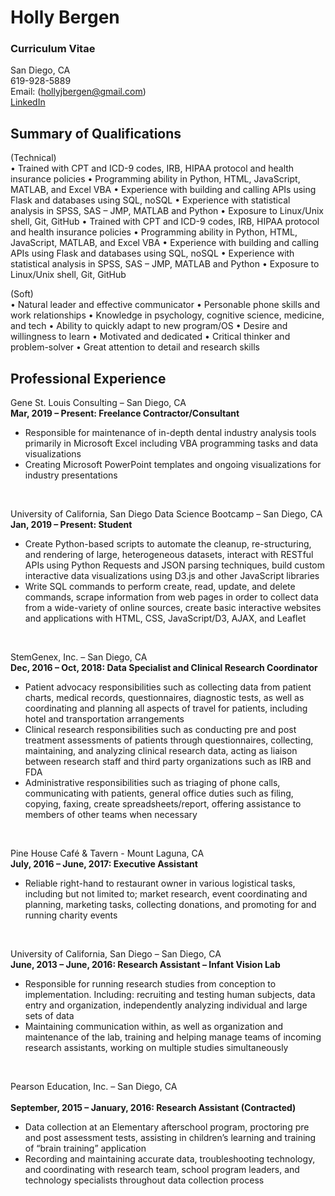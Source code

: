 # Holly Bergen
### Curriculum Vitae


San Diego, CA <br>
619-928-5889 <br>
Email: (hollyjbergen@gmail.com)<br>
[LinkedIn](https://www.linkedin.com/in/holly-bergen-92241a60)
<br>

## Summary of Qualifications

(Technical) <br>
•	Trained with CPT and ICD-9 codes, IRB,   HIPAA protocol and health insurance policies
•	Programming ability in Python, HTML, JavaScript, MATLAB, and Excel VBA
•	Experience with building and calling APIs using Flask and databases using SQL, noSQL
•	Experience with statistical analysis in SPSS, SAS – JMP, MATLAB and Python
•	Exposure to Linux/Unix shell, Git, GitHub
•	Trained with CPT and ICD-9 codes, IRB,   HIPAA protocol and health insurance policies
•	Programming ability in Python, HTML, JavaScript, MATLAB, and Excel VBA
•	Experience with building and calling APIs using Flask and databases using SQL, noSQL
•	Experience with statistical analysis in SPSS, SAS – JMP, MATLAB and Python
•	Exposure to Linux/Unix shell, Git, GitHub

(Soft) <br>
•	Natural leader and effective communicator 
•	Personable phone skills and work relationships
•	Knowledge in psychology, cognitive science, medicine, and tech
•	Ability to quickly adapt to new program/OS
•	Desire and willingness to learn
•	Motivated and dedicated
•	Critical thinker and problem-solver
•	Great attention to detail and research skills
<br>

## Professional Experience

Gene St. Louis Consulting – San Diego, CA <br>
**Mar, 2019 – Present: Freelance Contractor/Consultant**
* Responsible for maintenance of in-depth dental industry analysis tools primarily in Microsoft Excel including VBA programming tasks and data visualizations
* Creating Microsoft PowerPoint templates and ongoing visualizations for industry presentations
<br>

University of California, San Diego Data Science Bootcamp – San Diego, CA <br>
**Jan, 2019 – Present: Student**
* Create Python-based scripts to automate the cleanup, re-structuring, and rendering of large, heterogeneous datasets, interact with RESTful APIs using Python Requests and JSON parsing techniques, build custom interactive data visualizations using D3.js and other JavaScript libraries
* Write SQL commands to perform create, read, update, and delete commands, scrape information from web pages in order to collect data from a wide-variety of online sources, create basic interactive websites and applications with HTML, CSS, JavaScript/D3, AJAX, and Leaflet
<br>

StemGenex, Inc. – San Diego, CA <br>
**Dec, 2016 – Oct, 2018: Data Specialist and Clinical Research Coordinator**
* Patient advocacy responsibilities such as collecting data from patient charts, medical records, questionnaires, diagnostic tests, as well as coordinating and planning all aspects of travel for patients, including hotel and transportation arrangements
* Clinical research responsibilities such as conducting pre and post treatment assessments of patients through questionnaires, collecting, maintaining, and analyzing clinical research data, acting as liaison between research staff and third party organizations such as IRB and FDA
* Administrative responsibilities such as triaging of phone calls, communicating with patients, general office duties such as filing, copying, faxing, create spreadsheets/report, offering assistance to members of other teams when necessary
<br>

Pine House Café & Tavern - Mount Laguna, CA                                 
**July, 2016 – June, 2017: Executive Assistant**
* Reliable right-hand to restaurant owner in various logistical tasks, including but not limited to; market research, event coordinating and planning, marketing tasks, collecting donations, and promoting for and running charity events
<br>

University of California, San Diego – San Diego, CA                  
**June, 2013 – June, 2016: Research Assistant – Infant Vision Lab**
* Responsible for running research studies from conception to implementation. Including: 
recruiting and testing human subjects, data entry and organization, independently analyzing individual and large sets of data
* Maintaining communication within, as well as organization and maintenance of the lab, training and helping manage teams of incoming research assistants, working on multiple studies simultaneously
<br>

Pearson Education, Inc. – San Diego, CA <br>                     	
**September, 2015 – January, 2016: Research Assistant (Contracted)**		 
* Data collection at an Elementary afterschool program, proctoring pre and post 
assessment tests, assisting in children’s learning and training of “brain training” application
* Recording and maintaining accurate data, troubleshooting technology, and 
coordinating with research team, school program leaders, and technology specialists throughout data collection process
<br>
